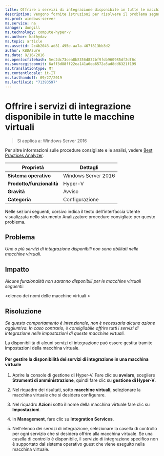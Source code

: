 ```yaml
---
title: Offrire i servizi di integrazione disponibile in tutte le macchine virtuali
description: Vengono fornite istruzioni per risolvere il problema segnalato da questa regola di Best Practices Analyzer.
ms.prod: windows-server
ms.service: na
manager: dongill
ms.technology: compute-hyper-v
ms.author: kathydav
ms.topic: article
ms.assetid: 2c4b2043-ad81-495e-aa7a-467f813bb3d2
author: KBDAzure
ms.date: 8/16/2016
ms.openlocfilehash: 5ec2dc73cea8b8356d832bf9fdb960985df2df6c
ms.sourcegitcommit: 6aff3d88ff22ea141a6ea6572a5ad8dd6321f199
ms.translationtype: MT
ms.contentlocale: it-IT
ms.lasthandoff: 09/27/2019
ms.locfileid: "71393597"
---
```

# <a name="offer-all-available-integration-services-to-virtual-machines"></a>Offrire i servizi di integrazione disponibile in tutte le macchine virtuali

>Si applica a: Windows Server 2016

Per altre informazioni sulle procedure consigliate e le analisi, vedere [Best Practices Analyzer](https://go.microsoft.com/fwlink/?LinkId=122786).
  
|Proprietà|Dettagli|  
|-|-|  
|**Sistema operativo**|Windows Server 2016|  
|**Prodotto/funzionalità**|Hyper-V|  
|**Gravità**|Avviso|  
|**Categoria**|Configurazione|  
  
Nelle sezioni seguenti, corsivo indica il testo dell'interfaccia Utente visualizzata nello strumento Analizzatore procedure consigliate per questo problema.  
  
## <a name="issue"></a>Problema  
  
*Uno o più servizi di integrazione disponibili non sono abilitati nelle macchine virtuali.*  
  
## <a name="impact"></a>Impatto  
  
*Alcune funzionalità non saranno disponibili per le macchine virtuali seguenti:*  
  
\<elenco dei nomi delle macchine virtuali >  
  
## <a name="resolution"></a>Risoluzione  
  
*Se questo comportamento è intenzionale, non è necessaria alcuna azione aggiuntiva. In caso contrario, è consigliabile offrire tutti i servizi di integrazione nelle impostazioni di queste macchine virtuali.*  
  
La disponibilità di alcuni servizi di integrazione può essere gestita tramite impostazioni della macchina virtuale.   
  
#### <a name="to-manage-the-availability-of-integration-services-to-a-virtual-machine"></a>Per gestire la disponibilità dei servizi di integrazione in una macchina virtuale  
  
1.  Aprire la console di gestione di Hyper-V. Fare clic su **avviare**, scegliere **Strumenti di amministrazione**, quindi fare clic su **gestione di Hyper-V**.  
  
2.  Nel riquadro dei risultati, sotto **macchine virtuali**, selezionare la macchina virtuale che si desidera configurare.  
  
3.  Nel riquadro **Azioni** sotto il nome della macchina virtuale fare clic su **Impostazioni**.  
  
4.  In **Management**, fare clic su **Integration Services**.  
  
5.  Nell'elenco dei servizi di integrazione, selezionare la casella di controllo per ogni servizio che si desidera offrire alla macchina virtuale. Se una casella di controllo è disponibile, il servizio di integrazione specifico non è supportato dal sistema operativo guest che viene eseguito nella macchina virtuale.  
  


